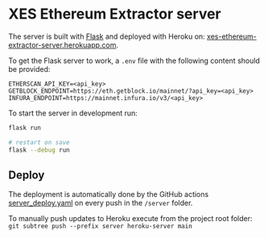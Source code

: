 # XES Ethereum Extractor server

The server is built with [Flask](https://flask.palletsprojects.com/en/2.2.x/) and deployed with Heroku on: [xes-ethereum-extractor-server.herokuapp.com](https://xes-ethereum-extractor-server.herokuapp.com/).

To get the Flask server to work, a `.env` file with the following content should be provided:

```
ETHERSCAN_API_KEY=<api_key>
GETBLOCK_ENDPOINT=https://eth.getblock.io/mainnet/?api_key=<api_key>
INFURA_ENDPOINT=https://mainnet.infura.io/v3/<api_key>
```

To start the server in development run:

```bash
flask run

# restart on save
flask --debug run
```

## Deploy

The deployment is automatically done by the GitHub actions [server_deploy.yaml](../.github/workflows/server_deploy.yaml) on every push in the `/server` folder.

To manually push updates to Heroku execute from the project root folder: `git subtree push --prefix server heroku-server main`
